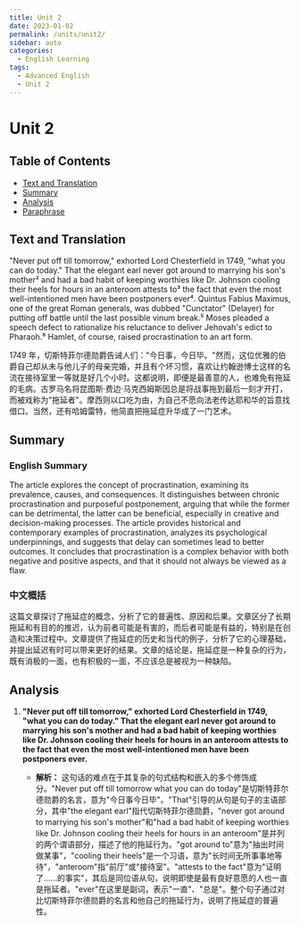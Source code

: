 ```yaml
---
title: Unit 2
date: 2023-01-02
permalink: /units/unit2/
sidebar: auto
categories:
  - English Learning
tags:
  - Advanced English
  - Unit 2
---
```


# Unit 2

## Table of Contents
- [Text and Translation](#text-and-translation)
- [Summary](#summary)
- [Analysis](#analysis)
- [Paraphrase](#paraphrase)

## Text and Translation

"Never put off till tomorrow," exhorted Lord Chesterfield in 1749, "what you can do today." That the elegant earl never got around to marrying his son's mother² and had a bad habit of keeping worthies like Dr. Johnson cooling their heels for hours in an anteroom attests to³ the fact that even the most well-intentioned men have been postponers ever⁴. Quintus Fabius Maximus, one of the great Roman generals, was dubbed "Cunctator" (Delayer) for putting off battle until the last possible vinum break.⁵ Moses pleaded a speech defect to rationalize his reluctance to deliver Jehovah's edict to Pharaoh.⁶ Hamlet, of course, raised procrastination to an art form.

1749 年，切斯特菲尔德勋爵告诫人们："今日事，今日毕。"然而，这位优雅的伯爵自己却从未与他儿子的母亲完婚，并且有个坏习惯，喜欢让约翰逊博士这样的名流在接待室里一等就是好几个小时。这都说明，即便是最善意的人，也难免有拖延的毛病。古罗马名将昆图斯·费边·马克西姆斯因总是将战事拖到最后一刻才开打，而被戏称为"拖延者"。摩西则以口吃为由，为自己不愿向法老传达耶和华的旨意找借口。当然，还有哈姆雷特，他简直把拖延症升华成了一门艺术。

<!-- Due to length limitations, this is just a portion of the content. The full content will be added in the actual implementation -->

## Summary

### English Summary

The article explores the concept of procrastination, examining its prevalence, causes, and consequences. It distinguishes between chronic procrastination and purposeful postponement, arguing that while the former can be detrimental, the latter can be beneficial, especially in creative and decision-making processes. The article provides historical and contemporary examples of procrastination, analyzes its psychological underpinnings, and suggests that delay can sometimes lead to better outcomes. It concludes that procrastination is a complex behavior with both negative and positive aspects, and that it should not always be viewed as a flaw.

### 中文概括

这篇文章探讨了拖延症的概念，分析了它的普遍性、原因和后果。文章区分了长期拖延和有目的的推迟，认为前者可能是有害的，而后者可能是有益的，特别是在创造和决策过程中。文章提供了拖延症的历史和当代的例子，分析了它的心理基础，并提出延迟有时可以带来更好的结果。文章的结论是，拖延症是一种复杂的行为，既有消极的一面，也有积极的一面，不应该总是被视为一种缺陷。

## Analysis

1. **"Never put off till tomorrow," exhorted Lord Chesterfield in 1749, "what you can do today." That the elegant earl never got around to marrying his son's mother and had a bad habit of keeping worthies like Dr. Johnson cooling their heels for hours in an anteroom attests to the fact that even the most well-intentioned men have been postponers ever.**

   - **解析：** 这句话的难点在于其复杂的句式结构和嵌入的多个修饰成分。"Never put off till tomorrow what you can do today"是切斯特菲尔德勋爵的名言，意为"今日事今日毕"。"That"引导的从句是句子的主语部分，其中"the elegant earl"指代切斯特菲尔德勋爵，"never got around to marrying his son's mother"和"had a bad habit of keeping worthies like Dr. Johnson cooling their heels for hours in an anteroom"是并列的两个谓语部分，描述了他的拖延行为。"got around to"意为"抽出时间做某事"，"cooling their heels"是一个习语，意为"长时间无所事事地等待"，"anteroom"指"前厅"或"接待室"。"attests to the fact"意为"证明了……的事实"，其后是同位语从句，说明即使是最有良好意愿的人也一直是拖延者。"ever"在这里是副词，表示"一直"、"总是"。整个句子通过对比切斯特菲尔德勋爵的名言和他自己的拖延行为，说明了拖延症的普遍性。

<!-- More analysis would be included in the full implementation -->
